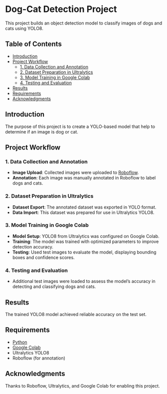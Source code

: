 
# Dog-Cat Detection Project

This project builds an object detection model to classify images of dogs and cats using YOLO8.

## Table of Contents

- [Introduction](#introduction)
- [Project Workflow](#project-workflow)
  - [1. Data Collection and Annotation](#1-data-collection-and-annotation)
  - [2. Dataset Preparation in Ultralytics](#2-dataset-preparation-in-ultralytics)
  - [3. Model Training in Google Colab](#3-model-training-in-google-colab)
  - [4. Testing and Evaluation](#4-testing-and-evaluation)
- [Results](#results)
- [Requirements](#requirements)
- [Acknowledgments](#acknowledgments)

## Introduction

The purpose of this project is to create a YOLO-based model that help to determine if an image is dog or cat.

## Project Workflow

### 1. Data Collection and Annotation

- **Image Upload**: Collected images were uploaded to [Roboflow](https://roboflow.com/).
- **Annotation**: Each image was manually annotated in Roboflow to label dogs and cats.

### 2. Dataset Preparation in Ultralytics

- **Dataset Export**: The annotated dataset was exported in YOLO format.
- **Data Import**: This dataset was prepared for use in Ultralytics YOLO8.

### 3. Model Training in Google Colab

- **Model Setup**: YOLO8 from Ultralytics was configured on Google Colab.
- **Training**: The model was trained with optimized parameters to improve detection accuracy.
- **Testing**: Used test images to evaluate the model, displaying bounding boxes and confidence scores.

### 4. Testing and Evaluation

- Additional test images were loaded to assess the model’s accuracy in detecting and classifying dogs and cats.

## Results

The trained YOLO8 model achieved reliable accuracy on the test set.

## Requirements

- [Python](https://www.python.org/)
- [Google Colab](https://colab.research.google.com/)
- Ultralytics YOLO8
- Roboflow (for annotation)

## Acknowledgments

Thanks to Roboflow, Ultralytics, and Google Colab for enabling this project.

